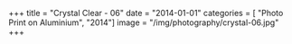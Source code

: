 +++
title = "Crystal Clear - 06"
date = "2014-01-01"
categories = [ "Photo Print on Aluminium", "2014"]
image = "/img/photography/crystal-06.jpg"
+++

